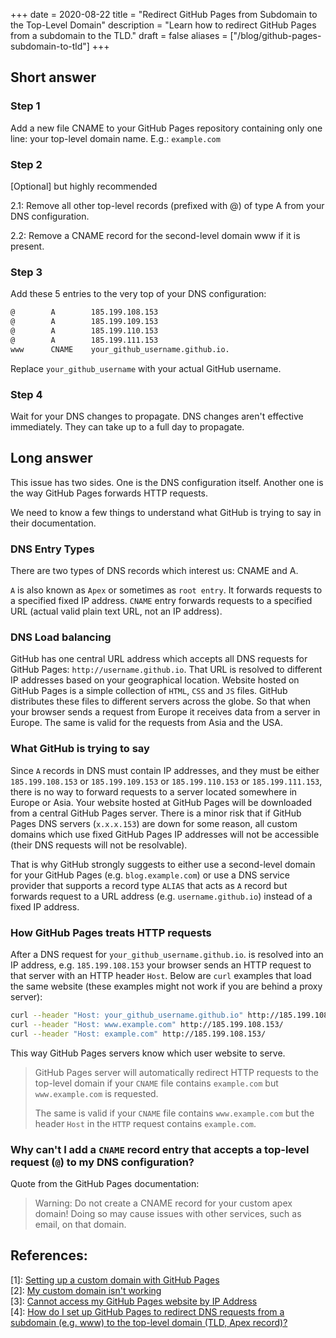 +++
date = 2020-08-22
title = "Redirect GitHub Pages from Subdomain to the Top-Level Domain"
description = "Learn how to redirect GitHub Pages from a subdomain to the TLD."
draft = false
aliases = ["/blog/github-pages-subdomain-to-tld"]
+++

## Short answer

### Step 1

Add a new file CNAME to your GitHub Pages repository containing only one line:
your top-level domain name. E.g.: `example.com`

### Step 2

[Optional] but highly recommended

2.1: Remove all other top-level records (prefixed with @) of type A from your
DNS configuration.

2.2: Remove a CNAME record for the second-level domain www if it is present.

### Step 3

Add these 5 entries to the very top of your DNS configuration:

```txt
@        A        185.199.108.153
@        A        185.199.109.153
@        A        185.199.110.153
@        A        185.199.111.153
www      CNAME    your_github_username.github.io.
```

Replace `your_github_username` with your actual GitHub username.

### Step 4

Wait for your DNS changes to propagate. DNS changes aren't effective
immediately. They can take up to a full day to propagate.

## Long answer

This issue has two sides. One is the DNS configuration itself. Another one is
the way GitHub Pages forwards HTTP requests.

We need to know a few things to understand what GitHub is trying to say in their
documentation.

### DNS Entry Types

There are two types of DNS records which interest us: CNAME and A.

`A` is also known as `Apex` or sometimes as `root entry`. It forwards requests
to a specified fixed IP address. `CNAME` entry forwards requests to a specified
URL (actual valid plain text URL, not an IP address).

### DNS Load balancing

GitHub has one central URL address which accepts all DNS requests for GitHub
Pages: `http://username.github.io`. That URL is resolved to different IP
addresses based on your geographical location. Website hosted on GitHub Pages is
a simple collection of `HTML`, `CSS` and `JS` files. GitHub distributes these
files to different servers across the globe. So that when your browser sends a
request from Europe it receives data from a server in Europe. The same is valid
for the requests from Asia and the USA.

### What GitHub is trying to say

Since `A` records in DNS must contain IP addresses, and they must be either
`185.199.108.153` or `185.199.109.153` or `185.199.110.153` or
`185.199.111.153`, there is no way to forward requests to a server located
somewhere in Europe or Asia. Your website hosted at GitHub Pages will be
downloaded from a central GitHub Pages server. There is a minor risk that if
GitHub Pages DNS servers (`x.x.x.153`) are down for some reason, all custom
domains which use fixed GitHub Pages IP addresses will not be accessible (their
DNS requests will not be resolvable).

That is why GitHub strongly suggests to either use a second-level domain for
your GitHub Pages (e.g. `blog.example.com`) or use a DNS service provider that
supports a record type `ALIAS` that acts as `A` record but forwards request to a
URL address (e.g. `username.github.io`) instead of a fixed IP address.

### How GitHub Pages treats HTTP requests

After a DNS request for `your_github_username.github.io`. is resolved into an IP
address, e.g. `185.199.108.153` your browser sends an HTTP request to that
server with an HTTP header `Host`. Below are `curl` examples that load the same
website (these examples might not work if you are behind a proxy server):

```bash
curl --header "Host: your_github_username.github.io" http://185.199.108.153/
curl --header "Host: www.example.com" http://185.199.108.153/
curl --header "Host: example.com" http://185.199.108.153/
```

This way GitHub Pages servers know which user website to serve.

> GitHub Pages server will automatically redirect HTTP requests to the top-level
> domain if your `CNAME` file contains `example.com` but `www.example.com` is
> requested.
>
> The same is valid if your `CNAME` file contains `www.example.com` but the
> header `Host` in the `HTTP` request contains `example.com`.

### Why can't I add a `CNAME` record entry that accepts a top-level request (`@`) to my DNS configuration?

Quote from the GitHub Pages documentation:

> Warning: Do not create a CNAME record for your custom apex domain! Doing so
> may cause issues with other services, such as email, on that domain.

## References:

\[1\]:
[Setting up a custom domain with GitHub Pages](https://docs.github.com/en/github/working-with-github-pages/configuring-a-custom-domain-for-your-github-pages-site)  
\[2\]:
[My custom domain isn't working](https://docs.github.com/en/github/working-with-github-pages/troubleshooting-custom-domains-and-github-pages)  
\[3\]:
[Cannot access my GitHub Pages website by IP Address](https://serverfault.com/questions/589370/cannot-access-my-github-pages-website-by-ip-address)  
\[4\]:
[How do I set up GitHub Pages to redirect DNS requests from a subdomain (e.g. www) to the top-level domain (TLD, Apex record)?](https://stackoverflow.com/questions/23375422/how-do-i-set-up-github-pages-to-redirect-dns-requests-from-a-subdomain-e-g-www)
